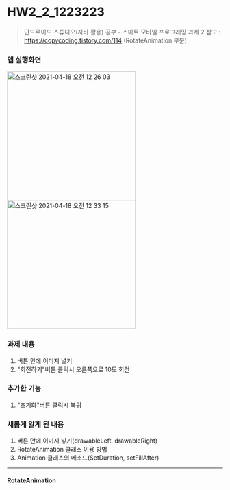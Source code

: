 # HW2_2_1223223
> 안드로이드 스튜디오(자바 활용) 공부 - 스마트 모바일 프로그래밍 과제 2
> 참고 : https://copycoding.tistory.com/114 (RotateAnimation 부분)
### 앱 실행화면
<img width="300" alt="스크린샷 2021-04-18 오전 12 26 03" src="https://user-images.githubusercontent.com/68562176/115118103-aa142300-9fdc-11eb-859f-8cc7b1d5a06a.png">       <img width="300" alt="스크린샷 2021-04-18 오전 12 33 15" src="https://user-images.githubusercontent.com/68562176/115118338-ab921b00-9fdd-11eb-970b-732b5e2bd799.png">
### 과제 내용
1. 버튼 안에 이미지 넣기
2. "회전하기"버튼 클릭시 오른쪽으로 10도 회전
### 추가한 기능
1. "초기화"버튼 클릭시 복귀
### 새롭게 알게 된 내용
1. 버튼 안에 이미지 넣기(drawableLeft, drawableRight)
2. RotateAnimation 클래스 이용 방법
3. Animation 클래스의 메소드(SetDuration, setFillAfter)

----------
#### RotateAnimation
